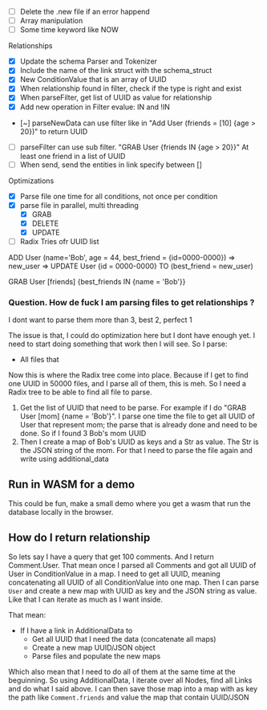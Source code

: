 - [ ] Delete the .new file if an error happend
- [ ] Array manipulation
- [ ] Some time keyword like NOW

Relationships
- [X] Update the schema Parser and Tokenizer
- [X] Include the name of the link struct with the schema_struct
- [X] New ConditionValue that is an array of UUID
- [X] When relationship found in filter, check if the type is right and exist
- [X] When parseFilter, get list of UUID as value for relationship
- [X] Add new operation in Filter evalue: IN and !IN
- [~] parseNewData can use filter like in "Add User (friends = [10] {age > 20})" to return UUID
- [ ] parseFilter can use sub filter. "GRAB User {friends IN {age > 20}}" At least one friend in a list of UUID
- [ ] When send, send the entities in link specify between []

Optimizations
- [X] Parse file one time for all conditions, not once per condition
- [X] parse file in parallel, multi threading
  - [X] GRAB
  - [X] DELETE
  - [X] UPDATE
- [ ] Radix Tries ofr UUID list

ADD User (name='Bob', age = 44, best_friend = {id=0000-0000}) => new_user => UPDATE User {id = 0000-0000} TO (best_friend = new_user)

GRAB User [friends] {best_friends IN {name = 'Bob'}}

### Question. How de fuck I am parsing files to get relationships ?
I dont want to parse them more than 3, best 2, perfect 1

The issue is that, I could do optimization here but I dont have enough yet. I need to start doing something that work then I will see.
So I parse:
- All files that 

Now this is where the Radix tree come into place. Because if I get to find one UUID in 50000 files, and I parse all of them, this is meh.
So I need a Radix tree to be able to find all file to parse.

1. Get the list of UUID that need to be parse.
    For example if I do "GRAB User [mom] {name = 'Bob'}". I parse one time the file to get all UUID of User that represent mom; the parse that is already done and need to be done. So if I found 3 Bob's mom UUID
2. Then I create a map of Bob's UUID as keys and a Str as value. The Str is the JSON string of the mom. For that I need to parse the file again and write using additional_data

## Run in WASM for a demo

This could be fun, make a small demo where you get a wasm that run the database locally in the browser.

## How do I return relationship

So lets say I have a query that get 100 comments. And I return Comment.User. That mean once I parsed all Comments and got all UUID of User in ConditionValue in a map.
I need to get all UUID, meaning concatenating all UUID of all ConditionValue into one map. Then I can parse `User` and create a new map with UUID as key and the JSON string as value.
Like that I can iterate as much as I want inside.

That mean:

- If I have a link in AdditionalData to
  - Get all UUID that I need the data (concatenate all maps)
  - Create a new map UUID/JSON object
  - Parse files and populate the new maps

Which also mean that I need to do all of them at the same time at the beguinning. So using AdditionalData, I iterate over all Nodes, find all Links and do what I said above.
I can then save those map into a map with as key the path like `Comment.friends` and value the map that contain UUID/JSON
